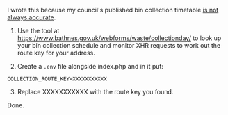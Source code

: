 I wrote this because my council's published bin collection timetable [is not always accurate](https://philwilson.org/blog/2023/10/when-my-bins-go-out/).

1. Use the tool at https://www.bathnes.gov.uk/webforms/waste/collectionday/ to look up your bin collection schedule and monitor XHR requests to work out the route key for your address.

2. Create a `.env` file alongside index.php and in it put:

`COLLECTION_ROUTE_KEY=XXXXXXXXXXX`

3. Replace XXXXXXXXXXX with the route key you found.

Done.